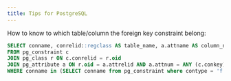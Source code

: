 ```yaml
---
title: Tips for PostgreSQL
---
```


How to know to which table/column the foreign key constraint belong:

```sql
SELECT conname, conrelid::regclass AS table_name, a.attname AS column_name
FROM pg_constraint c
JOIN pg_class r ON c.conrelid = r.oid
JOIN pg_attribute a ON r.oid = a.attrelid AND a.attnum = ANY (c.conkey)
WHERE conname in (SELECT conname from pg_constraint where contype = 'f');
```
